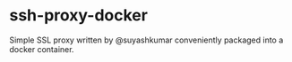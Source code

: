 # ssh-proxy-docker
Simple SSL proxy written by @suyashkumar conveniently packaged into a docker container.
